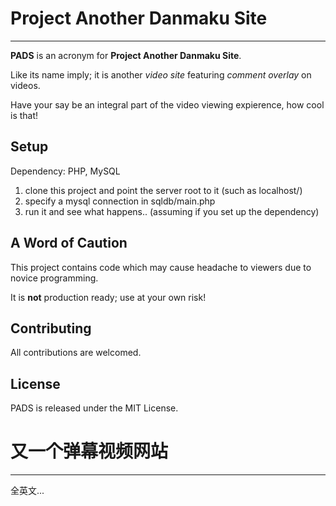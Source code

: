 Project Another Danmaku Site
=====
***

**PADS** is an acronym for **Project Another Danmaku Site**.

Like its name imply;
it is another _video site_ featuring _comment overlay_ on videos.

Have your say be an integral part of the video viewing expierence, how cool is that!


Setup
-----
Dependency: PHP, MySQL

1. clone this project and point the server root to it (such as localhost/)
2. specify a mysql connection in sqldb/main.php
3. run it and see what happens.. (assuming if you set up the dependency)


A Word of Caution
-----
This project contains code which may cause headache to viewers due to novice programming.

It is **not** production ready; use at your own risk!


Contributing
-----
All contributions are welcomed.


License
-----
PADS is released under the MIT License.



又一个弹幕视频网站
=====
***

全英文...
